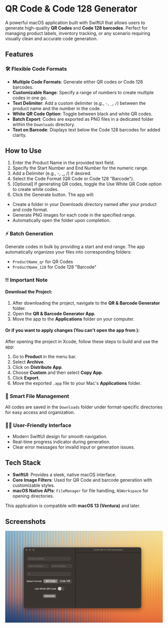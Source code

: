 # QR Code & Code 128 Generator

A powerful macOS application built with SwiftUI that allows users to generate high-quality **QR Codes** and **Code 128 barcodes**. Perfect for managing product labels, inventory tracking, or any scenario requiring visually clean and accurate code generation.

## Features

### 🛠 Flexible Code Formats  
- **Multiple Code Formats**: Generate either QR codes or Code 128 barcodes.
- **Customizable Range**: Specify a range of numbers to create multiple codes in one go.
- **Text Delimiter**: Add a custom delimiter (e.g., `-`, `_`, `/`) between the product name and the number in the code.
- **White QR Code Option**: Toggle between black and white QR codes.
- **Batch Export**: Codes are exported as PNG files in a dedicated folder within the `Downloads` directory.
- **Text on Barcode**: Displays text below the Code 128 barcodes for added clarity. 

## How to Use
1.	Enter the Product Name in the provided text field.
2.	Specify the Start Number and End Number for the numeric range.
3.	Add a Delimiter (e.g., -, _, /) if desired.
4.	Select the Code Format (QR Code or Code 128 "Barcode").
5.	[Optional] If generating QR codes, toggle the Use White QR Code option to create white codes.
6.	Click the Generate button. The app will:
- Create a folder in your Downloads directory named after your product and code format.
-	Generate PNG images for each code in the specified range.
-	Automatically open the folder upon completion.

### ⚡ Batch Generation  
Generate codes in bulk by providing a start and end range. The app automatically organizes your files into corresponding folders:  
- `ProductName_qr` for QR Codes  
- `ProductName_128` for Code 128 "Barcode" 

### ‼️ Important Note  
#### Download the Project:
1. After downloading the project, navigate to the **QR & Barcode Generator** folder.
2. Open the **QR & Barcode Generator App**.
3. Move the app to the **Applications** folder on your computer.

#### Or if you want to apply changes (You can't open the app from ):

After opening the project in Xcode, follow these steps to build and use the app:

1. Go to **Product** in the menu bar.
2. Select **Archive**.
3. Click on **Distribute App**.
4. Choose **Custom** and then select **Copy App**.
5. Click **Export**.
6. Move the exported `.app` file to your Mac's **Applications** folder.

### 📂 Smart File Management  
All codes are saved in the `Downloads` folder under format-specific directories for easy access and organization.  

### 🧑‍💻 User-Friendly Interface  
- Modern SwiftUI design for smooth navigation.  
- Real-time progress indicator during generation.  
- Clear error messages for invalid input or generation issues.  

## Tech Stack  
- **SwiftUI**: Provides a sleek, native macOS interface.  
- **Core Image Filters**: Used for QR Code and barcode generation with customizable styles.  
- **macOS Native APIs**: `FileManager` for file handling, `NSWorkspace` for opening directories.  

This application is compatible with **macOS 13 (Ventura)** and later.

## Screenshots  
![App Screenshot](app_ss.png)  
